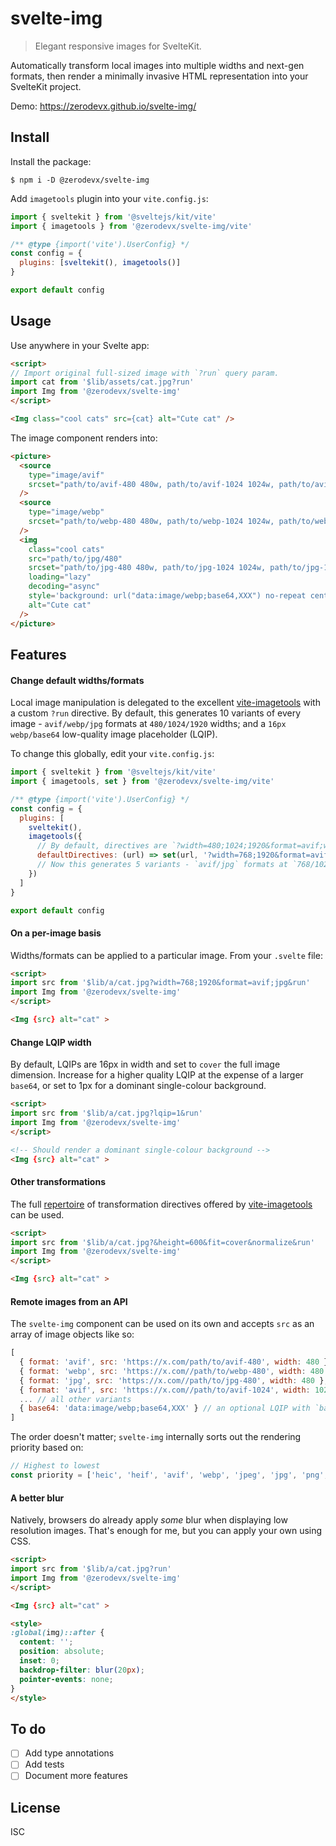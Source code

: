 # svelte-img

> Elegant responsive images for SvelteKit.

Automatically transform local images into multiple widths and next-gen formats, then render a
minimally invasive HTML representation into your SvelteKit project.

Demo: https://zerodevx.github.io/svelte-img/

## Install

Install the package:

```
$ npm i -D @zerodevx/svelte-img
```

Add `imagetools` plugin into your `vite.config.js`:

```js
import { sveltekit } from '@sveltejs/kit/vite'
import { imagetools } from '@zerodevx/svelte-img/vite'

/** @type {import('vite').UserConfig} */
const config = {
  plugins: [sveltekit(), imagetools()]
}

export default config
```

## Usage

Use anywhere in your Svelte app:

<!-- prettier-ignore -->
```html
<script>
// Import original full-sized image with `?run` query param.
import cat from '$lib/assets/cat.jpg?run'
import Img from '@zerodevx/svelte-img'
</script>

<Img class="cool cats" src={cat} alt="Cute cat" />
```

The image component renders into:

```html
<picture>
  <source
    type="image/avif"
    srcset="path/to/avif-480 480w, path/to/avif-1024 1024w, path/to/avif-1920 1920w"
  />
  <source
    type="image/webp"
    srcset="path/to/webp-480 480w, path/to/webp-1024 1024w, path/to/webp-1920 1920w"
  />
  <img
    class="cool cats"
    src="path/to/jpg/480"
    srcset="path/to/jpg-480 480w, path/to/jpg-1024 1024w, path/to/jpg-1920 1920w"
    loading="lazy"
    decoding="async"
    style='background: url("data:image/webp;base64,XXX") no-repeat center/cover'
    alt="Cute cat"
  />
</picture>
```

## Features

#### Change default widths/formats

Local image manipulation is delegated to the excellent
[vite-imagetools](https://github.com/JonasKruckenberg/imagetools) with a custom `?run` directive. By
default, this generates 10 variants of every image - `avif/webp/jpg` formats at `480/1024/1920`
widths; and a `16px webp/base64` low-quality image placeholder (LQIP).

To change this globally, edit your `vite.config.js`:

```js
import { sveltekit } from '@sveltejs/kit/vite'
import { imagetools, set } from '@zerodevx/svelte-img/vite'

/** @type {import('vite').UserConfig} */
const config = {
  plugins: [
    sveltekit(),
    imagetools({
      // By default, directives are `?width=480;1024;1920&format=avif;webp;jpg`
      defaultDirectives: (url) => set(url, '?width=768;1920&format=avif;jpg')
      // Now this generates 5 variants - `avif/jpg` formats at `768/1024` + LQIP
    })
  ]
}

export default config
```

#### On a per-image basis

Widths/formats can be applied to a particular image. From your `.svelte` file:

<!-- prettier-ignore -->
```html
<script>
import src from '$lib/a/cat.jpg?width=768;1920&format=avif;jpg&run'
import Img from '@zerodevx/svelte-img'
</script>

<Img {src} alt="cat" >
```

#### Change LQIP width

By default, LQIPs are 16px in width and set to `cover` the full image dimension. Increase for a
higher quality LQIP at the expense of a larger `base64`, or set to 1px for a dominant single-colour
background.

<!-- prettier-ignore -->
```html
<script>
import src from '$lib/a/cat.jpg?lqip=1&run'
import Img from '@zerodevx/svelte-img'
</script>

<!-- Should render a dominant single-colour background -->
<Img {src} alt="cat" >
```

#### Other transformations

The full [repertoire](https://github.com/JonasKruckenberg/imagetools/blob/main/docs/directives.md)
of transformation directives offered by
[vite-imagetools](https://github.com/JonasKruckenberg/imagetools) can be used.

<!-- prettier-ignore -->
```html
<script>
import src from '$lib/a/cat.jpg?&height=600&fit=cover&normalize&run'
import Img from '@zerodevx/svelte-img'
</script>

<Img {src} alt="cat" >
```

#### Remote images from an API

The `svelte-img` component can be used on its own and accepts `src` as an array of image objects
like so:

<!-- prettier-ignore -->
```js
[
  { format: 'avif', src: 'https://x.com/path/to/avif-480', width: 480 },
  { format: 'webp', src: 'https://x.com//path/to/webp-480', width: 480 },
  { format: 'jpg', src: 'https://x.com//path/to/jpg-480', width: 480 },
  { format: 'avif', src: 'https://x.com//path/to/avif-1024', width: 1024 },
  ... // all other variants
  { base64: 'data:image/webp;base64,XXX' } // an optional LQIP with `base64` key
]
```

The order doesn't matter; `svelte-img` internally sorts out the rendering priority based on:

```js
// Highest to lowest
const priority = ['heic', 'heif', 'avif', 'webp', 'jpeg', 'jpg', 'png', 'gif', 'tiff']
```

#### A better blur

Natively, browsers do already apply _some_ blur when displaying low resolution images. That's enough
for me, but you can apply your own using CSS.

<!-- prettier-ignore -->
```html
<script>
import src from '$lib/a/cat.jpg?run'
import Img from '@zerodevx/svelte-img'
</script>

<Img {src} alt="cat" >

<style>
:global(img)::after {
  content: '';
  position: absolute;
  inset: 0;
  backdrop-filter: blur(20px);
  pointer-events: none;    
}
</style>
```

## To do

- [ ] Add type annotations
- [ ] Add tests
- [ ] Document more features

## License

ISC
